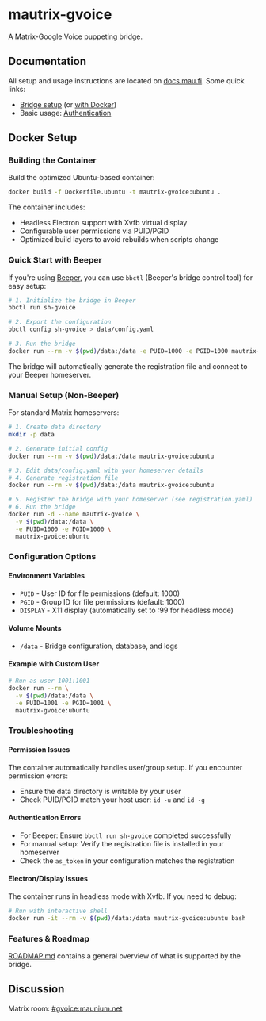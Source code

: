 # mautrix-gvoice
A Matrix-Google Voice puppeting bridge.

## Documentation
All setup and usage instructions are located on [docs.mau.fi]. Some quick links:

[docs.mau.fi]: https://docs.mau.fi/bridges/go/gvoice/index.html

* [Bridge setup](https://docs.mau.fi/bridges/go/setup.html?bridge=gvoice)
  (or [with Docker](https://docs.mau.fi/bridges/general/docker-setup.html?bridge=gvoice))
* Basic usage: [Authentication](https://docs.mau.fi/bridges/go/gvoice/authentication.html)

## Docker Setup

### Building the Container

Build the optimized Ubuntu-based container:

```bash
docker build -f Dockerfile.ubuntu -t mautrix-gvoice:ubuntu .
```

The container includes:
- Headless Electron support with Xvfb virtual display
- Configurable user permissions via PUID/PGID
- Optimized build layers to avoid rebuilds when scripts change

### Quick Start with Beeper

If you're using [Beeper](https://www.beeper.com/), you can use `bbctl` (Beeper's bridge control tool) for easy setup:

```bash
# 1. Initialize the bridge in Beeper
bbctl run sh-gvoice

# 2. Export the configuration
bbctl config sh-gvoice > data/config.yaml

# 3. Run the bridge
docker run --rm -v $(pwd)/data:/data -e PUID=1000 -e PGID=1000 mautrix-gvoice:ubuntu
```

The bridge will automatically generate the registration file and connect to your Beeper homeserver.

### Manual Setup (Non-Beeper)

For standard Matrix homeservers:

```bash
# 1. Create data directory
mkdir -p data

# 2. Generate initial config
docker run --rm -v $(pwd)/data:/data mautrix-gvoice:ubuntu

# 3. Edit data/config.yaml with your homeserver details
# 4. Generate registration file
docker run --rm -v $(pwd)/data:/data mautrix-gvoice:ubuntu

# 5. Register the bridge with your homeserver (see registration.yaml)
# 6. Run the bridge
docker run -d --name mautrix-gvoice \
  -v $(pwd)/data:/data \
  -e PUID=1000 -e PGID=1000 \
  mautrix-gvoice:ubuntu
```

### Configuration Options

#### Environment Variables

- `PUID` - User ID for file permissions (default: 1000)
- `PGID` - Group ID for file permissions (default: 1000)
- `DISPLAY` - X11 display (automatically set to :99 for headless mode)

#### Volume Mounts

- `/data` - Bridge configuration, database, and logs

#### Example with Custom User

```bash
# Run as user 1001:1001
docker run --rm \
  -v $(pwd)/data:/data \
  -e PUID=1001 -e PGID=1001 \
  mautrix-gvoice:ubuntu
```

### Troubleshooting

#### Permission Issues
The container automatically handles user/group setup. If you encounter permission errors:
- Ensure the data directory is writable by your user
- Check PUID/PGID match your host user: `id -u` and `id -g`

#### Authentication Errors
- For Beeper: Ensure `bbctl run sh-gvoice` completed successfully
- For manual setup: Verify the registration file is installed in your homeserver
- Check the `as_token` in your configuration matches the registration

#### Electron/Display Issues
The container runs in headless mode with Xvfb. If you need to debug:
```bash
# Run with interactive shell
docker run -it --rm -v $(pwd)/data:/data mautrix-gvoice:ubuntu bash
```

### Features & Roadmap
[ROADMAP.md](ROADMAP.md) contains a general overview of what is supported by the bridge.

## Discussion
Matrix room: [#gvoice:maunium.net](https://matrix.to/#/#gvoice:maunium.net)

